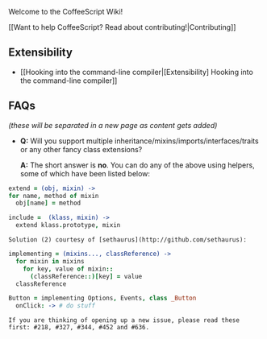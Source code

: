 Welcome to the CoffeeScript Wiki!

[[Want to help CoffeeScript? Read about contributing!|Contributing]]


## Extensibility

 * [[Hooking into the command-line compiler|[Extensibility] Hooking into the command-line compiler]]


## FAQs
*(these will be separated in a new page as content gets added)*

  * **Q:** Will you support multiple inheritance/mixins/imports/interfaces/traits or any other fancy class extensions?

    **A:** The short answer is **no**. You can do any of the above using helpers, some of which have been listed below:

```coffeescript
extend = (obj, mixin) ->
for name, method of mixin
  obj[name] = method

include =  (klass, mixin) ->
  extend klass.prototype, mixin
```

    Solution (2) courtesy of [sethaurus](http://github.com/sethaurus):

```coffeescript
implementing = (mixins..., classReference) ->
  for mixin in mixins
    for key, value of mixin::
      (classReference::)[key] = value
  classReference

Button = implementing Options, Events, class _Button
  onClick: -> # do stuff
```

    If you are thinking of opening up a new issue, please read these first: #218, #327, #344, #452 and #636.
